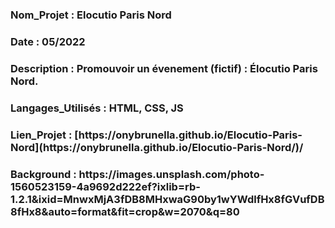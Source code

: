 <h3>Nom_Projet : Elocutio Paris Nord</h3>
<h3>Date : 05/2022</h3>
<h3>Description : Promouvoir un évenement (fictif) : Élocutio Paris Nord.</h3>
<h3>Langages_Utilisés : HTML, CSS, JS</h3>
<h3>Lien_Projet : [https://onybrunella.github.io/Elocutio-Paris-Nord](https://onybrunella.github.io/Elocutio-Paris-Nord/)/</h3>
<h3>Background : https://images.unsplash.com/photo-1560523159-4a9692d222ef?ixlib=rb-1.2.1&ixid=MnwxMjA3fDB8MHxwaG90by1wYWdlfHx8fGVufDB8fHx8&auto=format&fit=crop&w=2070&q=80</h3>
